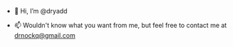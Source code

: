 - 👋 Hi, I’m @dryadd

- 📫 Wouldn't know what you want from me, but feel free to contact me at drnockq@gmail.com
